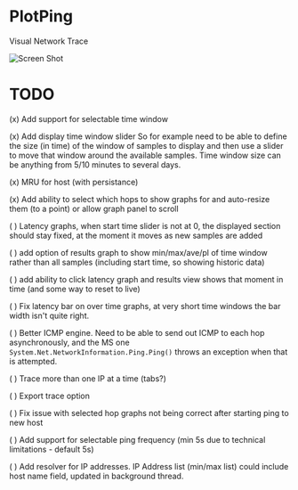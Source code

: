 # PlotPing

Visual Network Trace

![Screen Shot](documentation/images/ss.svg "Screen Shot")

# TODO
(x) Add support for selectable time window

(x) Add display time window slider So for example need to be able to define the size (in time) of the window of samples to display and then use a slider to move that window around the available samples. 
Time window size can be anything from 5/10 minutes to several days.

(x) MRU for host (with persistance)

(x) Add ability to select which hops to show graphs for and auto-resize them (to a point) or allow graph panel to scroll

( ) Latency graphs, when start time slider is not at 0, the displayed section should stay fixed, at the moment it moves as new samples are added

( ) add option of results graph to show min/max/ave/pl of time window rather than all samples (including start time, so showing historic data)

( ) add ability to click latency graph and results view shows that moment in time (and some way to reset to live)

( ) Fix latency bar on over time graphs, at very short time windows the bar width isn't quite right.

( ) Better ICMP engine. Need to be able to send out ICMP to each hop asynchronously, and the MS one `System.Net.NetworkInformation.Ping.Ping()` throws an exception when that is attempted.

( ) Trace more than one IP at a time (tabs?)

( ) Export trace option

( ) Fix issue with selected hop graphs not being correct after starting ping to new host

( ) Add support for selectable ping frequency (min 5s due to technical limitations - default 5s)

( ) Add resolver for IP addresses.  IP Address list (min/max list) could include host name field, updated in background thread.